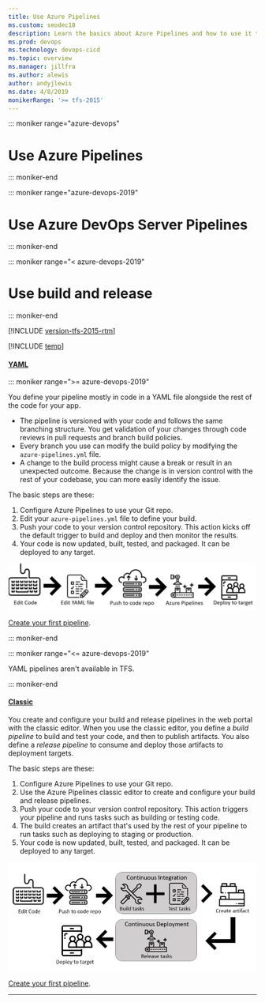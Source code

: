 ```yaml
---
title: Use Azure Pipelines
ms.custom: seodec18
description: Learn the basics about Azure Pipelines and how to use it to automatically build and release code.
ms.prod: devops
ms.technology: devops-cicd
ms.topic: overview
ms.manager: jillfra
ms.author: alewis
author: andyjlewis
ms.date: 4/8/2019
monikerRange: '>= tfs-2015'
---
```


::: moniker range="azure-devops"

# Use Azure Pipelines

::: moniker-end

::: moniker range="azure-devops-2019"

# Use Azure DevOps Server Pipelines

::: moniker-end

::: moniker range="< azure-devops-2019"

# Use build and release

::: moniker-end

[!INCLUDE [version-tfs-2015-rtm](../_shared/version-tfs-2015-rtm.md)]

[!INCLUDE [temp](../_shared/concept-rename-note.md)]

#### [YAML](#tab/yaml/)
::: moniker range=">= azure-devops-2019"

You define your pipeline mostly in code in a YAML file alongside the rest of the code for your app. 

* The pipeline is versioned with your code and follows the same branching structure. You get validation of your changes through code reviews in pull requests and branch build policies.
* Every branch you use can modify the build policy by modifying the `azure-pipelines.yml` file.
* A change to the build process might cause a break or result in an unexpected outcome. Because the change is in version control with the rest of your codebase, you can more easily identify the issue.

The basic steps are these:

1. Configure Azure Pipelines to use your Git repo.
2. Edit your `azure-pipelines.yml` file to define your build.
3. Push your code to your version control repository. This action kicks off the default trigger to build and deploy and then monitor the results.
4. Your code is now updated, built, tested, and packaged. It can be deployed to any target.

![Pipelines YAML intro image ](../_img/pipelines-image-yaml.png)

[Create your first pipeline](../create-first-pipeline.md).

::: moniker-end

::: moniker range="<= azure-devops-2019"

YAML pipelines aren't available in TFS.

::: moniker-end

#### [Classic](#tab/classic/)
You create and configure your build and release pipelines in the web portal with the classic editor.
When you use the classic editor, you define a *build pipeline* to build and test your code, and then to publish artifacts. You also define a *release pipeline* to consume and deploy those artifacts to deployment targets.

The basic steps are these:

1. Configure Azure Pipelines to use your Git repo.
2. Use the Azure Pipelines classic editor to create and configure your build and release pipelines.
3. Push your code to your version control repository. This action triggers your pipeline and runs tasks such as building or testing code.
5. The build creates an artifact that's used by the rest of your pipeline to run tasks such as deploying to staging or production.
6. Your code is now updated, built, tested, and packaged. It can be deployed to any target.

![Pipelines designer intro image](../_img/pipelines-image-designer.png)

[Create your first pipeline](../create-first-pipeline.md).

---
